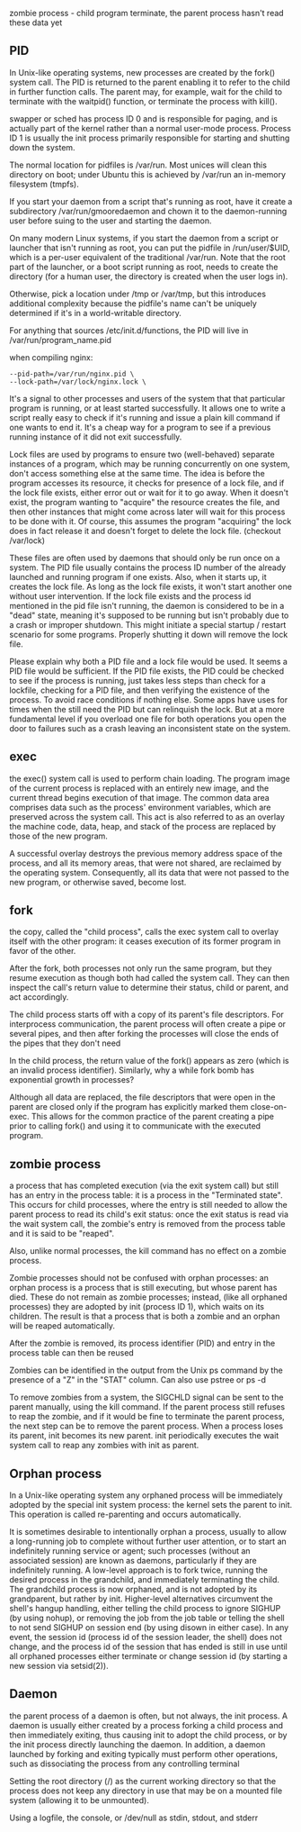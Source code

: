 zombie process - child program terminate, the parent process hasn't read these data yet

PID
--------
In Unix-like operating systems, new processes are created by the fork() system call. The PID is returned to the parent enabling it to refer to the child in further function calls. The parent may, for example, wait for the child to terminate with the waitpid() function, or terminate the process with kill().

swapper or sched has process ID 0 and is responsible for paging, and is actually part of the kernel rather than a normal user-mode process. Process ID 1 is usually the init process primarily responsible for starting and shutting down the system.

The normal location for pidfiles is /var/run. Most unices will clean this directory on boot; under Ubuntu this is achieved by /var/run an in-memory filesystem (tmpfs).

If you start your daemon from a script that's running as root, have it create a subdirectory /var/run/gmooredaemon and chown it to the daemon-running user before suing to the user and starting the daemon.

On many modern Linux systems, if you start the daemon from a script or launcher that isn't running as root, you can put the pidfile in /run/user/$UID, which is a per-user equivalent of the traditional /var/run. Note that the root part of the launcher, or a boot script running as root, needs to create the directory (for a human user, the directory is created when the user logs in).

Otherwise, pick a location under /tmp or /var/tmp, but this introduces additional complexity because the pidfile's name can't be uniquely determined if it's in a world-writable directory.


For anything that sources /etc/init.d/functions, the PID will live in /var/run/program_name.pid

when compiling nginx:

```
--pid-path=/var/run/nginx.pid \
--lock-path=/var/lock/nginx.lock \
```

It's a signal to other processes and users of the system that that particular program is running, or at least started successfully.
It allows one to write a script really easy to check if it's running and issue a plain kill command if one wants to end it.
It's a cheap way for a program to see if a previous running instance of it did not exit successfully.

Lock files are used by programs to ensure two (well-behaved) separate instances of a program, which may be running concurrently on one system, don't access something else at the same time. The idea is before the program accesses its resource, it checks for presence of a lock file, and if the lock file exists, either error out or wait for it to go away. When it doesn't exist, the program wanting to "acquire" the resource creates the file, and then other instances that might come across later will wait for this process to be done with it. Of course, this assumes the program "acquiring" the lock does in fact release it and doesn't forget to delete the lock file. (checkout /var/lock)

These files are often used by daemons that should only be run once on a system. The PID file usually contains the process ID number of the already launched and running program if one exists. Also, when it starts up, it creates the lock file. As long as the lock file exists, it won't start another one without user intervention. If the lock file exists and the process id mentioned in the pid file isn't running, the daemon is considered to be in a "dead" state, meaning it's supposed to be running but isn't probably due to a crash or improper shutdown. This might initiate a special startup / restart scenario for some programs. Properly shutting it down will remove the lock file.

Please explain why both a PID file and a lock file would be used. It seems a PID file would be sufficient. If the PID file exists, the PID could be checked to see if the process is running, just takes less steps than check for a lockfile, checking for a PID file, and then verifying the existence of the process. 
To avoid race conditions if nothing else. Some apps have uses for times when the still need the PID but can relinquish the lock. But at a more fundamental level if you overload one file for both operations you open the door to failures such as a crash leaving an inconsistent state on the system.

exec
----------

the exec() system call is used to perform chain loading. The program image of the current process is replaced with an entirely new image, and the current thread begins execution of that image. The common data area comprises data such as the process' environment variables, which are preserved across the system call. This act is also referred to as an overlay
the machine code, data, heap, and stack of the process are replaced by those of the new program. 

A successful overlay destroys the previous memory address space of the process, and all its memory areas, that were not shared, are reclaimed by the operating system. Consequently, all its data that were not passed to the new program, or otherwise saved, become lost.


fork
---------

the copy, called the "child process", calls the exec system call to overlay itself with the other program: it ceases execution of its former program in favor of the other.

After the fork, both processes not only run the same program, but they resume execution as though both had called the system call. They can then inspect the call's return value to determine their status, child or parent, and act accordingly.

The child process starts off with a copy of its parent's file descriptors. For interprocess communication, the parent process will often create a pipe or several pipes, and then after forking the processes will close the ends of the pipes that they don't need

In the child process, the return value of the fork() appears as zero (which is an invalid process identifier). Similarly, why a while fork bomb has exponential growth in processes?

Although all data are replaced, the file descriptors that were open in the parent are closed only if the program has explicitly marked them close-on-exec. This allows for the common practice of the parent creating a pipe prior to calling fork() and using it to communicate with the executed program.


zombie process
--------
a process that has completed execution (via the exit system call) but still has an entry in the process table: it is a process in the "Terminated state". This occurs for child processes, where the entry is still needed to allow the parent process to read its child's exit status: once the exit status is read via the wait system call, the zombie's entry is removed from the process table and it is said to be "reaped".

Also, unlike normal processes, the kill command has no effect on a zombie process.

Zombie processes should not be confused with orphan processes: an orphan process is a process that is still executing, but whose parent has died. These do not remain as zombie processes; instead, (like all orphaned processes) they are adopted by init (process ID 1), which waits on its children. The result is that a process that is both a zombie and an orphan will be reaped automatically.

After the zombie is removed, its process identifier (PID) and entry in the process table can then be reused

Zombies can be identified in the output from the Unix ps command by the presence of a "Z" in the "STAT" column. Can also use pstree or ps -d

To remove zombies from a system, the SIGCHLD signal can be sent to the parent manually, using the kill command. If the parent process still refuses to reap the zombie, and if it would be fine to terminate the parent process, the next step can be to remove the parent process. When a process loses its parent, init becomes its new parent. init periodically executes the wait system call to reap any zombies with init as parent.


Orphan process
-------

In a Unix-like operating system any orphaned process will be immediately adopted by the special init system process: the kernel sets the parent to init. This operation is called re-parenting and occurs automatically.

It is sometimes desirable to intentionally orphan a process, usually to allow a long-running job to complete without further user attention, or to start an indefinitely running service or agent; such processes (without an associated session) are known as daemons, particularly if they are indefinitely running. A low-level approach is to fork twice, running the desired process in the grandchild, and immediately terminating the child. The grandchild process is now orphaned, and is not adopted by its grandparent, but rather by init. Higher-level alternatives circumvent the shell's hangup handling, either telling the child process to ignore SIGHUP (by using nohup), or removing the job from the job table or telling the shell to not send SIGHUP on session end (by using disown in either case). In any event, the session id (process id of the session leader, the shell) does not change, and the process id of the session that has ended is still in use until all orphaned processes either terminate or change session id (by starting a new session via setsid(2)).


Daemon
--------
the parent process of a daemon is often, but not always, the init process. A daemon is usually either created by a process forking a child process and then immediately exiting, thus causing init to adopt the child process, or by the init process directly launching the daemon. In addition, a daemon launched by forking and exiting typically must perform other operations, such as dissociating the process from any controlling terminal

Setting the root directory (/) as the current working directory so that the process does not keep any directory in use that may be on a mounted file system (allowing it to be unmounted).

Using a logfile, the console, or /dev/null as stdin, stdout, and stderr
